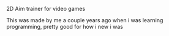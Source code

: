 2D Aim trainer for video games

This was made by me a couple years ago when i was learning programming, pretty good for how i new i was 
